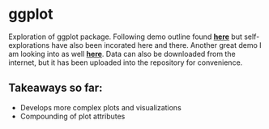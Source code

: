 # ggplot
Exploration of ggplot package. Following demo outline found __[here](https://www.r-bloggers.com/7-visualizations-you-should-learn-in-r/)__ but self-explorations have also been incorated here and there. Another great demo I am looking into as well __[here](http://r-statistics.co/Top50-Ggplot2-Visualizations-MasterList-R-Code.html)__. Data can also be downloaded from the internet, but it has been uploaded into the repository for convenience. 

## Takeaways so far:
  * Develops more complex plots and visualizations
  * Compounding of plot attributes
